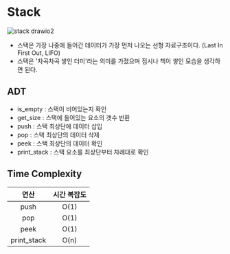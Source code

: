 # Stack
![stack drawio2](https://github.com/toutelajourn6e/Data_Structures-Algorithms/assets/118504009/c5b85179-699d-440f-bb66-84aee4589856)

* 스택은 가장 나중에 들어간 데이터가 가장 먼저 나오는 선형 자료구조이다. (Last In First Out, LIFO)
* 스택은 '차곡차곡 쌓인 더미'라는 의미를 가졌으며 접시나 책이 쌓인 모습을 생각하면 된다.


## ADT
* is_empty : 스택이 비어있는지 확인
* get_size : 스택에 들어있는 요소의 갯수 반환
* push : 스택 최상단에 데이터 삽입
* pop : 스택 최상단의 데이터 삭제
* peek : 스택 최상단의 데이터 확인
* print_stack : 스택 요소를 최상단부터 차례대로 확인

## Time Complexity

|      연산       | 시간 복잡도 |
|:-------------:|:------:|
|      push       |  O(1)  |
|      pop       |  O(1)  |
| peek |  O(1)  |
| print_stack |  O(n)  |
